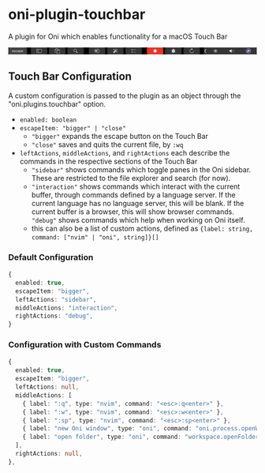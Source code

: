 # oni-plugin-touchbar

A plugin for Oni which enables functionality for a macOS Touch Bar

![screenshot](screenshot.png)

## Touch Bar Configuration
A custom configuration is passed to the plugin as an object through the "oni.plugins.touchbar" option.
* `enabled: boolean`
* `escapeItem: "bigger" | "close"`
  * `"bigger"` expands the escape button on the Touch Bar
  * `"close"` saves and quits the current file, by `:wq`
* `leftActions`, `middleActions`, and `rightActions` each describe the commands in the respective sections of the Touch Bar
  * `"sidebar"` shows commands which toggle panes in the Oni sidebar. These are restricted to the file explorer and search (for now).
  * `"interaction"` shows commands which interact with the current buffer, through commands defined by a language server. If the current language has no language server, this will be blank. If the current buffer is a browser, this will show browser commands.
  `"debug"` shows commands which help when working on Oni itself.
  * this can also be a list of custom actions, defined as `{label: string, command: ["nvim" | "oni", string]}[]`

### Default Configuration

```typescript
{
  enabled: true,
  escapeItem: "bigger",
  leftActions: "sidebar",
  middleActions: "interaction",
  rightActions: "debug",
}
```

### Configuration with Custom Commands
```typescript
{
  enabled: true,
  escapeItem: "bigger",
  leftActions: null,
  middleActions: [
    { label: ":q", type: "nvim", command: "<esc>:q<enter>" },
    { label: ":w", type: "nvim", command: "<esc>:w<enter>" },
    { label: ":sp", type: "nvim", command: "<esc>:sp<enter>" },
    { label: "new Oni window", type: "oni", command: "oni.process.openWindow" },
    { label: "open folder", type: "oni", command: "workspace.openFolder" },
  ],
  rightActions: null,
},
```
